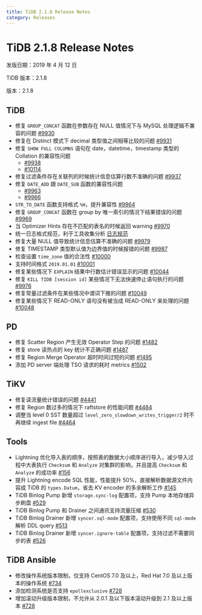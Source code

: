 ```yaml
---
title: TiDB 2.1.8 Release Notes
category: Releases
---
```


# TiDB 2.1.8 Release Notes

发版日期：2019 年 4 月 12 日

TiDB 版本：2.1.8

 版本：2.1.8

## TiDB

- 修复 `GROUP_CONCAT` 函数在参数存在 NULL 值情况下与 MySQL 处理逻辑不兼容的问题 [#9930](https://github.com/pingcap/tidb/pull/9930)
- 修复在 Distinct 模式下 decimal 类型值之间相等比较的问题 [#9931](https://github.com/pingcap/tidb/pull/9931)
- 修复 `SHOW FULL COLUMNS` 语句在 date，datetime，timestamp 类型的 Collation 的兼容性问题
    - [#9938](https://github.com/pingcap/tidb/pull/9938)
    - [#10114](https://github.com/pingcap/tidb/pull/10114)
- 修复过滤条件存在关联列的时候统计信息估算行数不准确的问题 [#9937](https://github.com/pingcap/tidb/pull/9937)
- 修复 `DATE_ADD` 跟 `DATE_SUB` 函数的兼容性问题
    - [#9963](https://github.com/pingcap/tidb/pull/9963)
    - [#9966](https://github.com/pingcap/tidb/pull/9966)
- `STR_TO_DATE` 函数支持格式 `%H`，提升兼容性 [#9964](https://github.com/pingcap/tidb/pull/9964)
- 修复 `GROUP_CONCAT` 函数在 group by 唯一索引的情况下结果错误的问题 [#9969](https://github.com/pingcap/tidb/pull/9969)
- 当 Optimizer Hints 存在不匹配的表名的时候返回 warning [#9970](https://github.com/pingcap/tidb/pull/9970)
- 统一日志格式规范，利于工具收集分析 [日志规范](https://github.com/tikv/rfcs/blob/master/text/2018-12-19-unified-log-format.md)
- 修复大量 NULL 值导致统计信息估算不准确的问题 [#9979](https://github.com/pingcap/tidb/pull/9979)
- 修复 TIMESTAMP 类型默认值为边界值的时候报错的问题 [#9987](https://github.com/pingcap/tidb/pull/9987)
- 检查设置 `time_zone` 值的合法性 [#10000](https://github.com/pingcap/tidb/pull/10000)
- 支持时间格式 `2019.01.01` [#10001](https://github.com/pingcap/tidb/pull/10001)
- 修复某些情况下 `EXPLAIN` 结果中行数估计错误显示的问题 [#10044](https://github.com/pingcap/tidb/pull/10044)
- 修复 `KILL TIDB [session id]` 某些情况下无法快速停止语句执行的问题 [#9976](https://github.com/pingcap/tidb/pull/9976)
- 修复常量过滤条件在某些情况中谓词下推的问题 [#10049](https://github.com/pingcap/tidb/pull/10049)
- 修复某些情况下 READ-ONLY 语句没有被当成 READ-ONLY 来处理的问题 [#10048](https://github.com/pingcap/tidb/pull/10048)

## PD

- 修复 Scatter Region 产生无效 Operator Step 的问题 [#1482](https://github.com/pingcap/pd/pull/1482)
- 修复 store 读热点的 key 统计不正确问题 [#1487](https://github.com/pingcap/pd/pull/1487)
- 修复 Region Merge Operator 超时时间过短的问题 [#1495](https://github.com/pingcap/pd/pull/1495)
- 添加 PD server 端处理 TSO 请求的耗时 metrics [#1502](https://github.com/pingcap/pd/pull/1502)

## TiKV

- 修复读流量统计错误的问题 [#4441](https://github.com/tikv/tikv/pull/4441)
- 修复 Region 数过多的情况下 raftstore 的性能问题 [#4484](https://github.com/tikv/tikv/pull/4484)
- 调整当 level 0 SST 数量超过 `level_zero_slowdown_writes_trigger/2` 时不再继续 ingest file [#4464](https://github.com/tikv/tikv/pull/4464)

## Tools

- Lightning 优化导入表的顺序，按照表的数据大小顺序进行导入，减少导入过程中大表执行 `Checksum` 和 `Analyze` 对集群的影响，并且提高 `Checksum` 和 `Analyze` 的成功率 [#156](https://github.com/pingcap/tidb-lightning/pull/156)
- 提升 Lightning encode SQL 性能，性能提升 50%，直接解析数据源文件内容成 TiDB 的 `types.Datum`，省去 KV encoder 的多余解析工作 [#145](https://github.com/pingcap/tidb-lightning/pull/145)
- TiDB Binlog Pump 新增 `storage.sync-log` 配置项，支持 Pump 本地存储异步刷盘 [#529](https://github.com/pingcap/tidb-binlog/pull/529)
- TiDB Binlog Pump 和 Drainer 之间通讯支持流量压缩 [#530](https://github.com/pingcap/tidb-binlog/pull/530)
- TiDB Binlog Drainer 新增 `syncer.sql-mode` 配置项，支持使用不同 `sql-mode` 解析 DDL query [#513](https://github.com/pingcap/tidb-binlog/pull/513)
- TiDB Binlog Drainer 新增 `syncer.ignore-table` 配置项，支持过滤不需要同步的表 [#526](https://github.com/pingcap/tidb-binlog/pull/526)

## TiDB Ansible

- 修改操作系统版本限制，仅支持 CentOS 7.0 及以上，Red Hat 7.0 及以上版本的操作系统 [#734](https://github.com/pingcap/tidb-ansible/pull/734)
- 添加检测系统是否支持 `epollexclusive` [#728](https://github.com/pingcap/tidb-ansible/pull/728)
- 增加滚动升级版本限制，不允许从 2.0.1 及以下版本滚动升级到 2.1 及以上版本 [#728](https://github.com/pingcap/tidb-ansible/pull/728)
